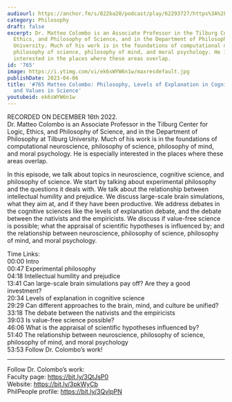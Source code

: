 ```yaml
---
audiourl: https://anchor.fm/s/822ba20/podcast/play/62293727/https%3A%2F%2Fd3ctxlq1ktw2nl.cloudfront.net%2Fstaging%2F2022-11-16%2F4c33381d-d60a-9625-03b8-ee7a93137005.m4a
category: Philosophy
draft: false
excerpt: Dr. Matteo Colombo is an Associate Professor in the Tilburg Center for Logic,
  Ethics, and Philosophy of Science, and in the Department of Philosophy at Tilburg
  University. Much of his work is in the foundations of computational neuroscience,
  philosophy of science, philosophy of mind, and moral psychology. He is especially
  interested in the places where these areas overlap.
id: '765'
image: https://i.ytimg.com/vi/ek6sWYW6n1w/maxresdefault.jpg
publishDate: 2023-04-06
title: '#765 Matteo Colombo: Philosophy, Levels of Explanation in Cognitive Science,
  and Values in Science'
youtubeid: ek6sWYW6n1w
---
```

<div class="timelinks">

RECORDED ON DECEMBER 16th 2022.  
Dr. Matteo Colombo is an Associate Professor in the Tilburg Center for Logic, Ethics, and Philosophy of Science, and in the Department of Philosophy at Tilburg University. Much of his work is in the foundations of computational neuroscience, philosophy of science, philosophy of mind, and moral psychology. He is especially interested in the places where these areas overlap.

In this episode, we talk about topics in neuroscience, cognitive science, and philosophy of science. We start by talking about experimental philosophy and the questions it deals with. We talk about the relationship between intellectual humility and prejudice. We discuss large-scale brain simulations, what they aim at, and if they have been productive. We address debates in the cognitive sciences like the levels of explanation debate, and the debate between the nativists and the empiricists. We discuss if value-free science is possible; what the appraisal of scientific hypotheses is influenced by; and the relationship between neuroscience, philosophy of science, philosophy of mind, and moral psychology.

Time Links:  
<time>00:00</time> Intro  
<time>00:47</time> Experimental philosophy  
<time>04:18</time> Intellectual humility and prejudice  
<time>13:41</time> Can large-scale brain simulations pay off? Are they a good investment?  
<time>20:34</time> Levels of explanation in cognitive science  
<time>29:29</time> Can different approaches to the brain, mind, and culture be unified?  
<time>33:18</time> The debate between the nativists and the empiricists  
<time>39:03</time> Is value-free science possible?  
<time>46:06</time> What is the appraisal of scientific hypotheses influenced by?  
<time>51:40</time> The relationship between neuroscience, philosophy of science, philosophy of mind, and moral psychology  
<time>53:53</time> Follow Dr. Colombo’s work!

---

Follow Dr. Colombo’s work:  
Faculty page: https://bit.ly/3QtJsP0  
Website: https://bit.ly/3pkWyCb  
PhilPeople profile: https://bit.ly/3QvlpPN
</div>

